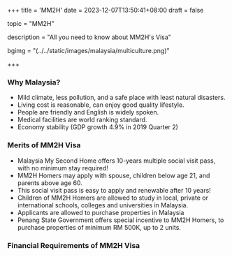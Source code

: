 +++
title = 'MM2H'
date = 2023-12-07T13:50:41+08:00
draft = false

topic = "MM2H"

description = "All you need to know about MM2H's Visa"

bgimg = "(../../static/images/malaysia/multiculture.png)"

+++

### Why Malaysia?

* Mild climate, less pollution, and a safe place with least natural disasters.
* Living cost is reasonable, can enjoy good quality lifestyle.
* People are friendly and English is widely spoken.
* Medical facilities are world ranking standard.
* Economy stability (GDP growth 4.9% in 2019 Quarter 2)

### Merits of MM2H Visa

* Malaysia My Second Home offers 10-years multiple social visit pass, with no minimum stay required!
* MM2H Homers may apply with spouse, children below age 21, and parents above age 60.
* This social visit pass is easy to apply and renewable after 10 years!
* Children of MM2H Homers are allowed to study in local, private or international schools, colleges and universities in Malaysia.
* Applicants are allowed to purchase properties in Malaysia
* Penang State Government offers special incentive to MM2H Homers, to purchase properties of minimum RM 500K, up to 2 units.

### Financial Requirements of MM2H Visa
<!-- 
TO EDIT TABLE, GO TO ACTUAL HTML FILE
|                                          | **AGE ABOVE 50 YEARS OLD**       | **AGE 35 TO 49 YEARS OLD** |
| :---------                               |  :----------------------------:  |  :----------------------:  |
| **Income**                               | RM40K/Month                      | RM40/Month                 |
| **Liquid Assests**                       | RM 1.5 MIL                       | Here's this                |
| **Fixed Deposit Upon Arrival**           | RM 1 Million                     | RM 1 Million               |
| **Additional deposit per dependant**     | -                                | RM50K/Per Dependant        |

**Primary Financial Proof**    : Cash, Time Deposit

**Secondary Financial Proof**  : Investment funds, bonds, and insurance investments -->
